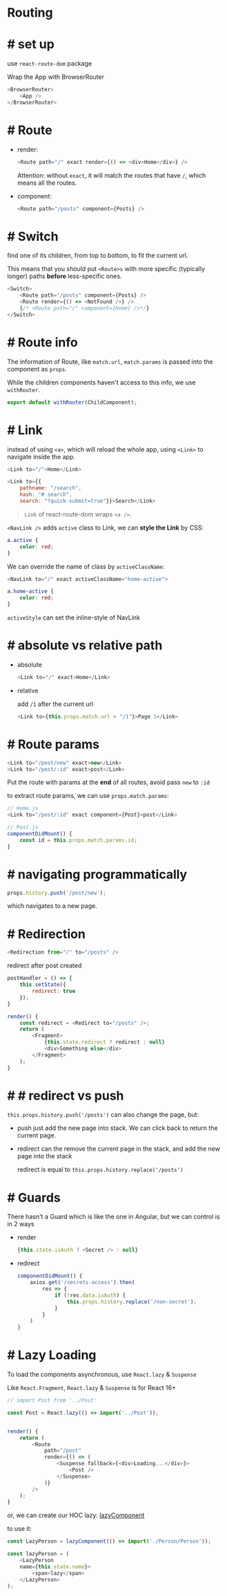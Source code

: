 #  Routing

# #  set up

use `react-route-dom` package

Wrap the App with BrowserRouter

```javascript
<BrowserRouter>
    <App />
</BrowserRouter>
```

# #  Route

* render: 

    ```javascript
    <Route path="/" exact render={() => <div>Home</div>} />
    ```

    Attention: without `exact`, it will match the routes that have `/`, which means all the routes.

* component:

    ```javascript
    <Route path="/posts" component={Posts} />
    ```

# #  Switch

find one of its children, from top to bottom, to fit the current url.

This means that you should put `<Route>s` with more specific (typically longer) paths **before** less-specific ones.

```javascript
<Switch>
    <Route path="/posts" component={Posts} />
    <Route render={() => <NotFound />} />
    {/* <Route path="/" component={Home} />*/}
</Switch>
```

# #  Route info

The information of Route, like `match.url`, `match.params` is passed into the component as `props`.

While the children components haven't access to this info, we use `withRouter`.

```javascript
export default withRouter(ChildComponent);
```

# #  Link

instead of using `<a>`, which will reload the whole app, using `<Link>` to navigate inside the app.

```javascript
<Link to="/">Home</Link>

<Link to={{
    pathname: "/search",
    hash: "# search",
    search: "?quick-submit=true"}}>Search</Link>
```
> `Link` of react-route-dom wraps `<a />`.

`<NavLink />` adds `active` class to Link, we can **style the Link** by CSS:

```css
a.active {
    color: red;
}
```

We can override the name of class by `activeClassName`:

```javascript
<NavLink to="/" exact activeClassName="home-active">
```

```css
a.home-active {
    color: red;
}
```

`activeStyle` can set the inline-style of NavLink

# #  absolute vs relative path

* absolute

    ```javascript
    <Link to="/" exact>Home</Link>
    ```

* relative

    add `/1` after the current url

    ```javascript
    <Link to={this.props.match.url + "/1"}>Page 1</Link>
    ```

# #  Route params

```javascript
<Link to="/post/new" exact>new</Link>
<Link to="/post/:id" exact>post</Link>
```

Put the route with params at the **end** of all routes, avoid pass `new` to `:id`

to extract route params, we can use `props.match.params`:


```javascript
// Home.js
<Link to="/post/:id" exact component={Post}>post</Link>
```

```javascript
// Post.js 
componentDidMount() {
    const id = this.props.match.params.id; 
}
```

# #  navigating programmatically

```javascript
props.history.push('/post/new');
```

which navigates to a new page.

# #  Redirection

```javascript
<Redirection from="/" to="/posts" />
```

redirect after post created

```javascript
postHandler = () => {
    this.setState({
        redirect: true
    });
}

render() {
    const redirect = <Redirect to="/posts" />;
    return (
        <Fragment>
            {this.state.redirect ? redirect : null}
            <div>Something else</div>
        </Fragment>
    );
}
```

# # #  redirect vs push

`this.props.history.push('/posts')` can also change the page, but:

* push just add the new page into stack. We can click back to return the current page.

* redirect can the remove the current page in the stack, and add the new page into the stack

    redirect is equal to `this.props.history.replace('/posts')`

# #  Guards

There hasn't a Guard which is like the one in Angular, but we can control is in 2 ways

* render

    ```javascript
    {this.state.isAuth ? <Secret /> : null}
    ```

* redirect

    ```javascript
    componentDidMount() {
        axios.get('/secrets-access').then(
            res => {
                if (!res.data.isAuth) {
                    this.props.history.replace('/non-secret');
                }
            }
        )
    }
    ```

# #  Lazy Loading

To load the components asynchronous, use `React.lazy` & `Suspense`

Like `React.Fragment`, `React.lazy` & `Suspense` is for React 16+

```javascript
// import Post from '../Post'

const Post = React.lazy(() => import('../Post'));


render() {
    return (
        <Route
            path="/post"
            render={() => (
                <Suspense fallback={<div>Loading...</div>}>
                    <Post />
                </Suspense>
            )}
        />
    );
}
```

or, we can create our HOC lazy: [lazyComponent](../react-basic/src/HOC/lazyComponent.js)

to use it: 

```javascript
const LazyPerson = lazyComponent(() => import('./Person/Person'));

const lazyPerson = (
    <LazyPerson 
    name={this.state.name}>
        <span>lazy</span>
    </LazyPerson>
);
```

